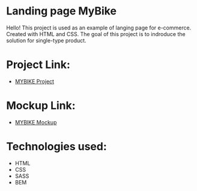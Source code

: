 # Landing page MyBike

Hello! This project is used as an example of langing page for e-commerce. Created with HTML and CSS. The goal of this project is to indroduce the solution for single-type product.

# Project Link: 
- [MYBIKE Project](https://olehphw.github.io/Landing-page-MyBike/)

# Mockup Link:
- [MYBIKE Mockup](https://www.figma.com/file/NZQAIydtHo5QkINyGLHNcq/BIKE-New-Version?node-id=0%3A1)

# Technologies used:
- HTML
- CSS
- SASS
- BEM
